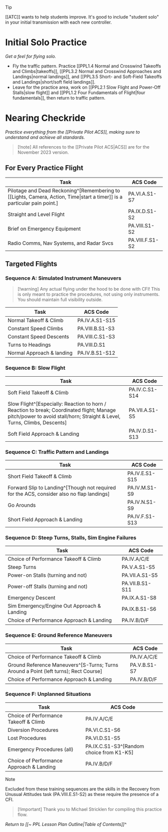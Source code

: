 > [!tip] 
> [[ATC]] wants to help students improve. It's good to include "student solo" in your initial transmission with each new controller.

# Initial Solo Practice
*Get a feel for flying solo.*
- Fly the traffic pattern. Practice [[PPL1.4 Normal and Crosswind Takeoffs and Climbs|takeoffs]], [[PPL3.2 Normal and Crosswind Approaches and Landings|normal landings]], and [[PPL3.5 Short- and Soft-Field Takeoffs and Landings|short/soft field landings]].
- Leave for the practice area, work on [[PPL2.1 Slow Flight and Power-Off Stalls|slow flight]] and [[PPL1.2 Four Fundamentals of Flight|four fundamentals]], then return to traffic pattern.

# Nearing Checkride
*Practice everything from the [[Private Pilot ACS]], making sure to understand and achieve all standards.*

> [!note] All references to the [[Private Pilot ACS|ACS]] are for the November 2023 version.

## For Every Practice Flight
| Task                                                                                                                                  | ACS Code        |
| ------------------------------------------------------------------------------------------------------------------------------------- | --------------- |
| Pilotage and Dead Reckoning^[Remembering to [[Lights, Camera, Action, Time\|start a timer]] is a particular pain point.] | PA.VI.A.S1-S7   |
| Straight and Level Flight                                                                                                             | PA.IX.D.S1-S2   |
| Brief on Emergency Equipment                                                                                                          | PA.VIII.S1-S2   |
| Radio Comms, Nav Systems, and Radar Svcs                                                                                              | PA.VIII.F.S1-S2 |

## Targeted Flights
### Sequence A: Simulated Instrument Maneuvers
> [!warning] Any actual flying under the hood to be done with CFI!
> This is only meant to practice the procedures, not using only instruments. You should maintain full visibility outside.


| Task                      | ACS Code        |
| ------------------------- | --------------- |
| Normal Takeoff & Climb    | PA.IV.A.S1-S15  |
| Constant Speed Climbs     | PA.VIII.B.S1-S3 |
| Constant Speed Descents   | PA.VIII.C.S1-S3 |
| Turns to Headings         | PA.VIII.D.S1    |
| Normal Approach & landing | PA.IV.B.S1-S12  |

### Sequence B: Slow Flight
| Task                                                                                                                                                                  | ACS Code       |
| --------------------------------------------------------------------------------------------------------------------------------------------------------------------- | -------------- |
| Soft Field Takeoff & Climb                                                                                                                                            | PA.IV.C.S1-S14 |
| Slow Flight^[Especially: Reaction to horn / Reaction to break; Coordinated flight; Manage pitch/power to avoid stall/horn; Straight & Level, Turns, Climbs, Descents] | PA.VII.A.S1-S5 |
| Soft Field Approach & Landing                                                                                                                                         | PA.IV.D.S1-S13 |

### Sequence C: Traffic Pattern and Landings
| Task                                                                                      | ACS Code       |
| ----------------------------------------------------------------------------------------- | -------------- |
| Short Field Takeoff & Climb                                                               | PA.IV.E.S1-S15 | 
| Forward Slip to Landing^[Though not required for the ACS, consider also no flap landings] | PA.IV.M.S1-S9  |
| Go Arounds                                                                                | PA.IV.N.S1-S9  |
| Short Field Approach & Landing                                                            | PA.IV.F.S1-S13 |

### Sequence D: Steep Turns, Stalls, Sim Engine Failures
| Task                                        | ACS Code        |
| ------------------------------------------- | --------------- |
| Choice of Performance Takeoff & Climb       | PA.IV.A/C/E     |
| Steep Turns                                 | PA.V.A.S1-S5    |
| Power-on Stalls (turning and not)           | PA.VII.A.S1-S5  |
| Power-off Stalls (turning and not)          | PA.VII.B.S1-S11 |
| Emergency Descent                           | PA.IX.A.S1-S8   |
| Sim Emergency/Engine Out Approach & Landing | PA.IX.B.S1-S6   |
| Choice of Performance Approach & Landing    | PA.IV.B/D/F     |

### Sequence E: Ground Reference Maneuvers
| Task                                                                                 | ACS Code     |
| ------------------------------------------------------------------------------------ | ------------ |
| Choice of Performance Takeoff & Climb                                                | PA.IV.A/C/E  |
| Ground Reference Maneuvers^[S-Turns; Turns Around a Point (left turns); Rect Course] | PA.V.B.S1-S7 |
| Choice of Performance Approach & Landing                                             | PA.IV.B/D/F  |

### Sequence F: Unplanned Situations
| Task                                     | ACS Code                                 |
| ---------------------------------------- | ---------------------------------------- |
| Choice of Performance Takeoff & Climb    | PA.IV.A/C/E                              |
| Diversion Procedures                     | PA.VI.C.S1-S6                            |
| Lost Procedures                          | PA.VI.D.S1-S5                            |
| Emergency Procedures (all)               | PA.IX.C.S1-S3^[Random choice from K1-K5] |
| Choice of Performance Approach & Landing | PA.IV.B/D/F                              |


> [!note]
> Excluded from these training sequences are the skills in the Recovery from Unusual Attitudes task (PA.VIII.E.S1-S2) as these require the presence of a CFI.

> [!important] Thank you to Michael Stricklen for compiling this practice flow.

*Return to [[~ PPL Lesson Plan Outline|Table of Contents]]^*